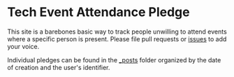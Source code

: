 Tech Event Attendance Pledge
======================================

This site is a barebones basic way to track people unwilling to attend events
where a specific person is present. Please file pull requests or [issues](https://github.com/tech-event-attendance-pledge/tech-event-attendance-pledge.github.io/issues) 
to add your voice.

Individual pledges can be found in the [_posts](https://github.com/tech-event-attendance-pledge/tech-event-attendance-pledge.github.io/tree/master/_posts) folder organized by the date of
creation and the user's identifier.
